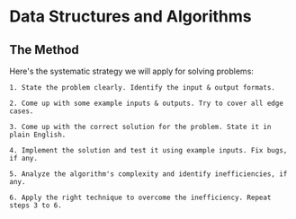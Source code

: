 # Data Structures and Algorithms

## The Method
Here's the systematic strategy we will apply for solving problems:

    1. State the problem clearly. Identify the input & output formats.

    2. Come up with some example inputs & outputs. Try to cover all edge cases.

    3. Come up with the correct solution for the problem. State it in plain English.

    4. Implement the solution and test it using example inputs. Fix bugs, if any.

    5. Analyze the algorithm's complexity and identify inefficiencies, if any.
    
    6. Apply the right technique to overcome the inefficiency. Repeat steps 3 to 6.